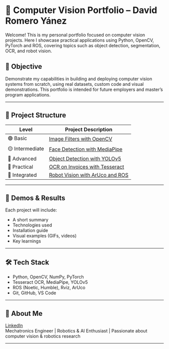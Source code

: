 # 🧠 Computer Vision Portfolio – David Romero Yánez

Welcome! This is my personal portfolio focused on computer vision projects. Here I showcase practical applications using Python, OpenCV, PyTorch and ROS, covering topics such as object detection, segmentation, OCR, and robot vision.

## 🎯 Objective

Demonstrate my capabilities in building and deploying computer vision systems from scratch, using real datasets, custom code and visual demonstrations. This portfolio is intended for future employers and master’s program applications.

---

## 📁 Project Structure

| Level       | Project Description |
|-------------|---------------------|
| 🟢 Basic      | [Image Filters with OpenCV](./basic/image-filters-opencv) |
| 🟡 Intermediate | [Face Detection with MediaPipe](./intermediate/face-detection-mediapipe) |
| 🔴 Advanced    | [Object Detection with YOLOv5](./advanced/object-detection-yolov5) |
| 📄 Practical   | [OCR on Invoices with Tesseract](./practical/ocr-invoices-tesseract) |
| 🤖 Integrated  | [Robot Vision with ArUco and ROS](./integrated/robot-vision-aruco-ros) |

---

## 🎥 Demos & Results

Each project will include:
- A short summary
- Technologies used
- Installation guide
- Visual examples (GIFs, videos)
- Key learnings

---

## 🛠️ Tech Stack

- Python, OpenCV, NumPy, PyTorch
- Tesseract OCR, MediaPipe, YOLOv5
- ROS (Noetic, Humble), Rviz, ArUco
- Git, GitHub, VS Code

---

## 🔗 About Me

[LinkedIn](https://www.linkedin.com/in/daroyane)  
Mechatronics Engineer | Robotics & AI Enthusiast | Passionate about computer vision & robotics research

---
